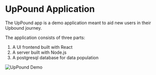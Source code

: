 # UpPound Application 

The UpPound app is a demo application meant to aid new users in their Upbound
journey.

The application consists of three parts:

1. A UI frontend built with React
2. A server built with Node.js
3. A postgresql database for data population

![UpPound Demo](output.gif)
